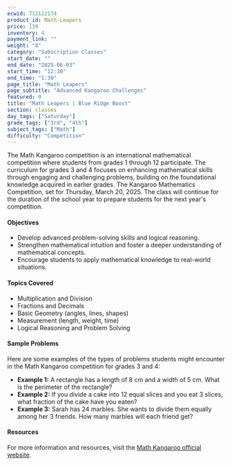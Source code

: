 ```yaml
---
ecwid: 712122174
product_id: Math-Leapers
price: 139
inventory: 4
payment_link: ""
weight: "8"
category: "Subscription Classes"
start_date: ""
end_date: "2025-06-03"
start_time: "12:30"
end_time: "1:30"
page_title: "Math Leapers"
page_subtitle: "Advanced Kangaroo Challenges"
featured: 0
title: "Math Leapers | Blue Ridge Boost"
section: classes
day_tags: ["Saturday"]
grade_tags: ["3rd", "4th"]
subject_tags: ["Math"]
difficulty: "Competition"
---
```

The Math Kangaroo competition is an international mathematical competition where students from grades 1 through 12 participate. The curriculum for grades 3 and 4 focuses on enhancing mathematical skills through engaging and challenging problems, building on the foundational knowledge acquired in earlier grades. The Kangaroo Mathematics Competition, set for Thursday, March 20, 2025.  The class will continue for the duration of the school year to prepare students for the next year's competition.
<div class="section">
    <h4>Objectives</h4>
    <ul>
        <li>Develop advanced problem-solving skills and logical reasoning.</li>
        <li>Strengthen mathematical intuition and foster a deeper understanding of mathematical concepts.</li>
        <li>Encourage students to apply mathematical knowledge to real-world situations.</li>
    </ul>
</div>

<div class="section">
    <h4>Topics Covered</h4>
    <ul>
        <li>Multiplication and Division</li>
        <li>Fractions and Decimals</li>
        <li>Basic Geometry (angles, lines, shapes)</li>
        <li>Measurement (length, weight, time)</li>
        <li>Logical Reasoning and Problem Solving</li>
    </ul>
</div>

<div class="section">
    <h4>Sample Problems</h4>
    <p>Here are some examples of the types of problems students might encounter in the Math Kangaroo competition for grades 3 and 4:</p>
    <ul>
        <li><strong>Example 1:</strong> A rectangle has a length of 8 cm and a width of 5 cm. What is the perimeter of the rectangle?</li>
        <li><strong>Example 2:</strong> If you divide a cake into 12 equal slices and you eat 3 slices, what fraction of the cake have you eaten?</li>
        <li><strong>Example 3:</strong> Sarah has 24 marbles. She wants to divide them equally among her 3 friends. How many marbles will each friend get?</li>
    </ul>
</div>

<div class="section">
    <h4>Resources</h4>
    <p>For more information and resources, visit the <a href="https://mathkangaroo.org">Math Kangaroo official website</a>.</p>
</div>

